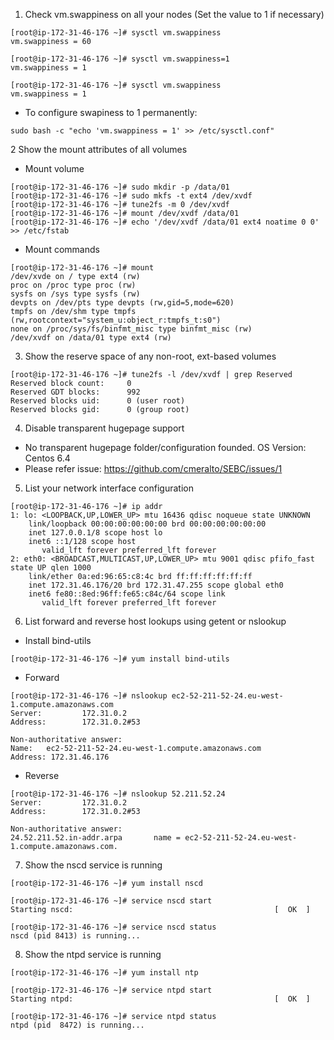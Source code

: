 1. Check vm.swappiness on all your nodes (Set the value to 1 if necessary)

```
[root@ip-172-31-46-176 ~]# sysctl vm.swappiness
vm.swappiness = 60

[root@ip-172-31-46-176 ~]# sysctl vm.swappiness=1
vm.swappiness = 1

[root@ip-172-31-46-176 ~]# sysctl vm.swappiness
vm.swappiness = 1
```

- To configure swapiness to 1 permanently:

```
sudo bash -c "echo 'vm.swappiness = 1' >> /etc/sysctl.conf"
```

2 Show the mount attributes of all volumes

- Mount volume
```
[root@ip-172-31-46-176 ~]# sudo mkdir -p /data/01
[root@ip-172-31-46-176 ~]# sudo mkfs -t ext4 /dev/xvdf
[root@ip-172-31-46-176 ~]# tune2fs -m 0 /dev/xvdf
[root@ip-172-31-46-176 ~]# mount /dev/xvdf /data/01
[root@ip-172-31-46-176 ~]# echo '/dev/xvdf /data/01 ext4 noatime 0 0' >> /etc/fstab
```

- Mount commands
```
[root@ip-172-31-46-176 ~]# mount
/dev/xvde on / type ext4 (rw)
proc on /proc type proc (rw)
sysfs on /sys type sysfs (rw)
devpts on /dev/pts type devpts (rw,gid=5,mode=620)
tmpfs on /dev/shm type tmpfs (rw,rootcontext="system_u:object_r:tmpfs_t:s0")
none on /proc/sys/fs/binfmt_misc type binfmt_misc (rw)
/dev/xvdf on /data/01 type ext4 (rw)
```

3. Show the reserve space of any non-root, ext-based volumes 
```
[root@ip-172-31-46-176 ~]# tune2fs -l /dev/xvdf | grep Reserved
Reserved block count:     0
Reserved GDT blocks:      992
Reserved blocks uid:      0 (user root)
Reserved blocks gid:      0 (group root)
```

4. Disable transparent hugepage support
- No transparent hugepage folder/configuration founded. OS Version: Centos 6.4
- Please refer issue: https://github.com/cmeralto/SEBC/issues/1

5. List your network interface configuration
```
[root@ip-172-31-46-176 ~]# ip addr
1: lo: <LOOPBACK,UP,LOWER_UP> mtu 16436 qdisc noqueue state UNKNOWN
    link/loopback 00:00:00:00:00:00 brd 00:00:00:00:00:00
    inet 127.0.0.1/8 scope host lo
    inet6 ::1/128 scope host
       valid_lft forever preferred_lft forever
2: eth0: <BROADCAST,MULTICAST,UP,LOWER_UP> mtu 9001 qdisc pfifo_fast state UP qlen 1000
    link/ether 0a:ed:96:65:c8:4c brd ff:ff:ff:ff:ff:ff
    inet 172.31.46.176/20 brd 172.31.47.255 scope global eth0
    inet6 fe80::8ed:96ff:fe65:c84c/64 scope link
       valid_lft forever preferred_lft forever
```


6. List forward and reverse host lookups using getent or nslookup

- Install bind-utils
```
[root@ip-172-31-46-176 ~]# yum install bind-utils
```

- Forward 
```
[root@ip-172-31-46-176 ~]# nslookup ec2-52-211-52-24.eu-west-1.compute.amazonaws.com
Server:         172.31.0.2
Address:        172.31.0.2#53

Non-authoritative answer:
Name:   ec2-52-211-52-24.eu-west-1.compute.amazonaws.com
Address: 172.31.46.176
```
- Reverse 
```
[root@ip-172-31-46-176 ~]# nslookup 52.211.52.24
Server:         172.31.0.2
Address:        172.31.0.2#53

Non-authoritative answer:
24.52.211.52.in-addr.arpa       name = ec2-52-211-52-24.eu-west-1.compute.amazonaws.com.
```

7. Show the nscd service is running
```
[root@ip-172-31-46-176 ~]# yum install nscd

[root@ip-172-31-46-176 ~]# service nscd start
Starting nscd:                                             [  OK  ]

[root@ip-172-31-46-176 ~]# service nscd status
nscd (pid 8413) is running...
```

8. Show the ntpd service is running
```
[root@ip-172-31-46-176 ~]# yum install ntp

[root@ip-172-31-46-176 ~]# service ntpd start
Starting ntpd:                                             [  OK  ]

[root@ip-172-31-46-176 ~]# service ntpd status
ntpd (pid  8472) is running...

```
